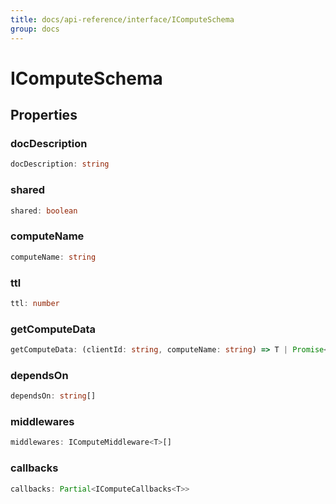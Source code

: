 ```yaml
---
title: docs/api-reference/interface/IComputeSchema
group: docs
---
```


# IComputeSchema

## Properties

### docDescription

```ts
docDescription: string
```

### shared

```ts
shared: boolean
```

### computeName

```ts
computeName: string
```

### ttl

```ts
ttl: number
```

### getComputeData

```ts
getComputeData: (clientId: string, computeName: string) => T | Promise<T>
```

### dependsOn

```ts
dependsOn: string[]
```

### middlewares

```ts
middlewares: IComputeMiddleware<T>[]
```

### callbacks

```ts
callbacks: Partial<IComputeCallbacks<T>>
```
